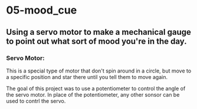 # 05-mood\_cue


## Using a servo motor to make a mechanical gauge to point out what sort of mood you're in the day.

### Servo Motor:  
This is a special type of motor that don't spin around in a circle, but move to a specific position and star there until you tell them to move again.   

The goal of this project was to use a potentiometer to control the angle of the servo motor. In place of the potentiometer, any other sonsor can be used to contrl the servo.
